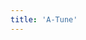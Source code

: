 ```yaml
---
title: 'A-Tune'
---
```


<script setup lang="ts">
  import TheATune from "@/views/minisite/atune/TheATune.vue"
</script>

<TheATune />
